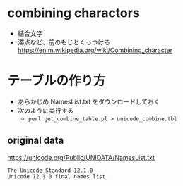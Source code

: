 ﻿
# combining charactors

- 結合文字
- 濁点など、前のもじとくっつける
  https://en.m.wikipedia.org/wiki/Combining_character

# テーブルの作り方

- あらかじめ NamesList.txt をダウンロードしておく
- 次のように実行する
  - `perl get_combine_table.pl > unicode_combine.tbl`

## original data

https://unicode.org/Public/UNIDATA/NamesList.txt

    The Unicode Standard 12.1.0
    Unicode 12.1.0 final names list.


